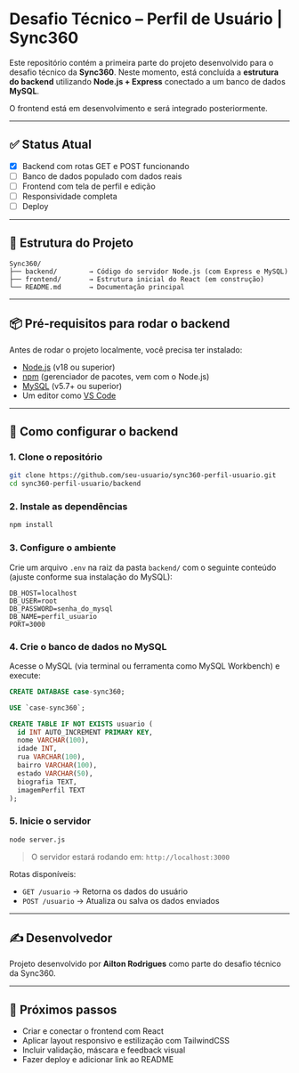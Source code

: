 
# Desafio Técnico – Perfil de Usuário | Sync360

Este repositório contém a primeira parte do projeto desenvolvido para o desafio técnico da **Sync360**. Neste momento, está concluída a **estrutura do backend** utilizando **Node.js + Express** conectado a um banco de dados **MySQL**.

O frontend está em desenvolvimento e será integrado posteriormente.

---

## ✅ Status Atual

- [x] Backend com rotas GET e POST funcionando
- [ ] Banco de dados populado com dados reais
- [ ] Frontend com tela de perfil e edição
- [ ] Responsividade completa
- [ ] Deploy

---

## 📁 Estrutura do Projeto

```
Sync360/
├── backend/        → Código do servidor Node.js (com Express e MySQL)
├── frontend/       → Estrutura inicial do React (em construção)
└── README.md       → Documentação principal
```

---

## 📦 Pré-requisitos para rodar o backend

Antes de rodar o projeto localmente, você precisa ter instalado:

- [Node.js](https://nodejs.org/) (v18 ou superior)
- [npm](https://www.npmjs.com/) (gerenciador de pacotes, vem com o Node.js)
- [MySQL](https://dev.mysql.com/downloads/mysql/) (v5.7+ ou superior)
- Um editor como [VS Code](https://code.visualstudio.com/)

---

## 🧱 Como configurar o backend

### 1. Clone o repositório

```bash
git clone https://github.com/seu-usuario/sync360-perfil-usuario.git
cd sync360-perfil-usuario/backend
```

### 2. Instale as dependências

```bash
npm install
```

### 3. Configure o ambiente

Crie um arquivo `.env` na raiz da pasta `backend/` com o seguinte conteúdo (ajuste conforme sua instalação do MySQL):

```env
DB_HOST=localhost
DB_USER=root
DB_PASSWORD=senha_do_mysql
DB_NAME=perfil_usuario
PORT=3000
```

### 4. Crie o banco de dados no MySQL

Acesse o MySQL (via terminal ou ferramenta como MySQL Workbench) e execute:

```sql
CREATE DATABASE case-sync360;

USE `case-sync360`;

CREATE TABLE IF NOT EXISTS usuario (
  id INT AUTO_INCREMENT PRIMARY KEY,
  nome VARCHAR(100),
  idade INT,
  rua VARCHAR(100),
  bairro VARCHAR(100),
  estado VARCHAR(50),
  biografia TEXT,
  imagemPerfil TEXT
);
```

### 5. Inicie o servidor

```bash
node server.js
```

> O servidor estará rodando em: `http://localhost:3000`

Rotas disponíveis:
- `GET /usuario` → Retorna os dados do usuário
- `POST /usuario` → Atualiza ou salva os dados enviados

---

## ✍️ Desenvolvedor

Projeto desenvolvido por **Ailton Rodrigues** como parte do desafio técnico da Sync360.

---

## 📌 Próximos passos

- Criar e conectar o frontend com React
- Aplicar layout responsivo e estilização com TailwindCSS
- Incluir validação, máscara e feedback visual
- Fazer deploy e adicionar link ao README
